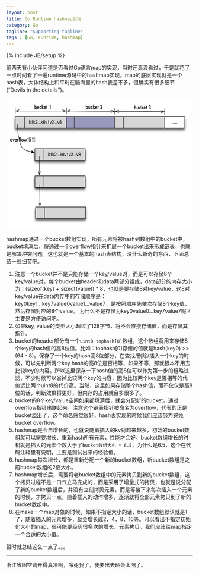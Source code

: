 ```yaml
---
layout: post
title: Go Runtime hashmap实现
category: Go
tagline: "Supporting tagline"
tags : [Go, runtime, hashmap]
---
```

{% include JB/setup %}


前两天有小伙伴问道是否看过Go语言map的实现，当时还真没看过，于是就花了一点时间看了一遍runtime源码中的hashmap实现。map的底层实现就是一个hash表，大体结构上和平时在脑海里的hash表差不多，但确实有很多细节(“Devils in the details”)。

<div>
<img src="/assets/images/hashmap.png" height="350" width="500">
</div>

hashmap通过一个bucket数组实现，所有元素将被hash到数组中的bucket中，bucket填满后，将通过一个overflow指针来扩展一个bucket出来形成链表，也就是解决冲突问题。这也就是一个基本的hash表结构，没什么新奇的东西，下面总结一些细节吧。

1. 注意一个bucket并不是只能存储一个key/value对，而是可以存储8个key/value对。每个bucket由header和data两部分组成，data部分的内存大小为：(sizeof(key) + sizeof(value)) * 8，也就是要存储8对key/value，这8对key/value在data内存中的存储顺序是：key0key1...key7value0value1...value7，是按照顺序先依次存储8个key值，然后存储对应的8个value。 为什么不是存储为key0value0...key7value7呢？主要是方便访问吧。
2. 如果key, value的类型大小超过了128字节，将不会直接存储值，而是存储其指针。 
3. bucket的header部分有一个`uint8 tophash[8]`数组，这个数组将用来存储8个key的hash值的高8位值。比如：tophash\[0\]存储的值就是hash(key0) >> (64 - 8)。保存了一个key的hash高8位部分，在查找/删除/插入一个key的时候，可以先判断两个key hash的高8位是否相等，如果不等，那就根本不用去比较key的内容。所以这里保存一下hash值的高8位可以作为第一步的粗略过滤，不少时候可以省掉比较两个key的内容，因为比较两个key是否相等的代价远比两个uint8的代价高。当然，这里如果存储整个hash值，而不仅仅是高8位的话，判断效果将更好，但内存的占用就会多很多了。
4. bucket的8个key/value空间如果都填满后，就会分配新的bucket，通过overflow指针串联起来。注意这个链表指针被命名为overflow，代表的正是bucket溢出了，这个命名感觉很好，hash表实现的时候我们应该努力避免bucket overflow。
5. hashmap是会自增长的，也就说随着插入的kv对越来越多，初始的bucket数组就可以需要增长、重新hash所有元素，性能才会好。bucket数组增长的时机就是插入的元素个数大于了`bucket数组大小 * 6.5`，为什么是6.5，这个在代码注释里有说明，主要是测试出来的经验值。
6. hashmap每次增长，都是重新分配一个新的bucket数组，新bucket数组是之前bucket数组的2倍大小。
7. hashmap增长后，需要将老bucket数组中的元素拷贝到新的bucket数组，这个拷贝过程不是一口气立马完成的，而是采用了增量式的拷贝，也就是说分配了新的bucket数组后，并没有立刻拷贝元素，而是等接下来每次插入一个元素的时候，才拷贝一点，随着插入的动作增多，逐渐就将全部元素拷贝到了新的bucket数组中。
8. 在make一个map对象的时候，如果不指定大小的话，bucket数组默认就是1了，随着插入的元素增多，就会增长成2，4，8，16等。可以看出不指定初始化大小的map，很可能要经历很多次的增长、元素拷贝。我们应该给map指定一个合适的大小值。


暂时就总结这么一点了。。。


----
浙江省图空调开得真冷啊，冷死我了，我要出去晒会太阳了。